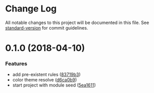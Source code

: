 # Change Log

All notable changes to this project will be documented in this file. See [standard-version](https://github.com/conventional-changelog/standard-version) for commit guidelines.

<a name="0.1.0"></a>
# 0.1.0 (2018-04-10)


### Features

* add pre-existent rules ([83719b3](https://github.com/brunobertolini/styled-rules/commit/83719b3))
* color theme resolve ([d6ca0b9](https://github.com/brunobertolini/styled-rules/commit/d6ca0b9))
* start project with module seed ([5ea1611](https://github.com/brunobertolini/styled-rules/commit/5ea1611))
